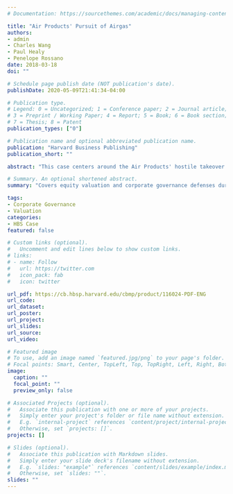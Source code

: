 ```yaml
---
# Documentation: https://sourcethemes.com/academic/docs/managing-content/

title: "Air Products' Pursuit of Airgas"
authors: 
- admin
- Charles Wang
- Paul Healy
- Penelope Rossano
date: 2018-03-18
doi: ""

# Schedule page publish date (NOT publication's date).
publishDate: 2020-05-09T21:41:34-04:00

# Publication type.
# Legend: 0 = Uncategorized; 1 = Conference paper; 2 = Journal article;
# 3 = Preprint / Working Paper; 4 = Report; 5 = Book; 6 = Book section;
# 7 = Thesis; 8 = Patent
publication_types: ["0"]

# Publication name and optional abbreviated publication name.
publication: "Harvard Business Publishing"
publication_short: ""

abstract: "This case centers around the Air Products' hostile takeover attempt of Airgas in 2010. Air Products argued that its offer of a 38% premium is generous given Airgas' poor performance, which Air Products attributed to underperforming and entrenched managers at Airgas. On the other hand, Airgas' management argued that the company's recent struggles are cyclical and that Air Products' offer grossly undervalues Airgas' long-run potential. How might Airgas' management credibly communicate its conviction to shareholders? Should Airgas shareholders side with Air Products and accept a certain short term return, or should they side with Airgas' management and accept an uncertain but potentially higher long-term outcome? How should the Airgas board balance its responsibilities to short-term versus long-term shareholders?"

# Summary. An optional shortened abstract.
summary: "Covers equity valuation and corporate governance defenses during a hostile takeover bid; used in Business Analysis and Valuation course at Harvard Business School"

tags: 
- Corporate Governance
- Valuation
categories: 
- HBS Case 
featured: false

# Custom links (optional).
#   Uncomment and edit lines below to show custom links.
# links:
# - name: Follow
#   url: https://twitter.com
#   icon_pack: fab
#   icon: twitter

url_pdf: https://cb.hbsp.harvard.edu/cbmp/product/116024-PDF-ENG
url_code:
url_dataset:
url_poster:
url_project:
url_slides:
url_source:
url_video:

# Featured image
# To use, add an image named `featured.jpg/png` to your page's folder. 
# Focal points: Smart, Center, TopLeft, Top, TopRight, Left, Right, BottomLeft, Bottom, BottomRight.
image:
  caption: ""
  focal_point: ""
  preview_only: false

# Associated Projects (optional).
#   Associate this publication with one or more of your projects.
#   Simply enter your project's folder or file name without extension.
#   E.g. `internal-project` references `content/project/internal-project/index.md`.
#   Otherwise, set `projects: []`.
projects: []

# Slides (optional).
#   Associate this publication with Markdown slides.
#   Simply enter your slide deck's filename without extension.
#   E.g. `slides: "example"` references `content/slides/example/index.md`.
#   Otherwise, set `slides: ""`.
slides: ""
---
```

